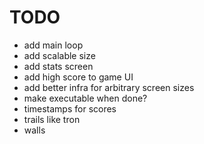 # TODO

- add main loop
- add scalable size
- add stats screen
- add high score to game UI
- add better infra for arbitrary screen sizes
- make executable when done?
- timestamps for scores
- trails like tron
- walls
